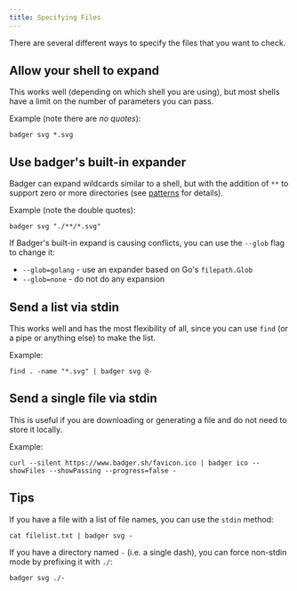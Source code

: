 ```yaml
---
title: Specifying Files
---
```


There are several different ways to specify the files that you want to check.

## Allow your shell to expand

This works well (depending on which shell you are using), but most shells have a limit on the number of parameters you can pass.

Example (note there are *no quotes*):
```
badger svg *.svg
```

## Use badger's built-in expander

Badger can expand wildcards similar to a shell, but with the addition of `**` to support zero or more directories (see [patterns](https://github.com/bmatcuk/doublestar/tree/v4#patterns) for details).

Example (note the double quotes):
```
badger svg "./**/*.svg"
```

If Badger's built-in expand is causing conflicts, you can use the `--glob` flag to change it:
* `--glob=golang` - use an expander based on Go's `filepath.Glob`
* `--glob=none` - do not do any expansion

## Send a list via stdin

This works well and has the most flexibility of all, since you can use `find` (or a pipe or anything else) to make the list.

Example:
```
find . -name "*.svg" | badger svg @-
```

## Send a single file via stdin

This is useful if you are downloading or generating a file and do not need to store it locally.

Example:
```
curl --silent https://www.badger.sh/favicon.ico | badger ico --showFiles --showPassing --progress=false -
```

## Tips

If you have a file with a list of file names, you can use the `stdin` method:

```
cat filelist.txt | badger svg -
```

If you have a directory named `-` (i.e. a single dash), you can force non-stdin mode by prefixing it with `./`:

```
badger svg ./-
```
